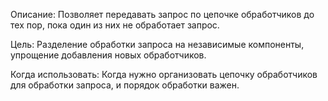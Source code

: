 Описание: Позволяет передавать запрос по цепочке обработчиков до тех пор, пока один из них не обработает запрос.

Цель: Разделение обработки запроса на независимые компоненты, упрощение добавления новых обработчиков.

Когда использовать: Когда нужно организовать цепочку обработчиков для обработки запроса, и порядок обработки важен.